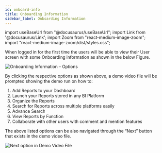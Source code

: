 ```yaml
---
id: onboard-info
title: Onboarding Information
sidebar_label: Onboarding Information
---
```


import useBaseUrl from "@docusaurus/useBaseUrl";
import Link from '@docusaurus/Link';
import Zoom from "react-medium-image-zoom";
import "react-medium-image-zoom/dist/styles.css";

When logged in for the first time the users will be able to view their User screen with some Onboarding information as shown in the below Figure.

<div style={{textAlign: 'center'}}>
  <Zoom>
    <img alt="Onboarding Information – Options" src={useBaseUrl('doc-images/user-guide/on1.png')}/>
  </Zoom>
</div>

By clicking the respective options as shown above, a demo video file will be prompted showing the demo run on how to:

1. Add Reports to your Dashboard
1. Launch your Reports stored in any BI Platform
1. Organize the Reports
1. Search for Reports across multiple platforms easily
1. Advance Search
1. View Reports by Function
1. Collaborate with other users with comment and mention features

The above listed options can be also navigated through the “Next” button that exists in the demo video file.

<div style={{textAlign: 'center'}}>
  <Zoom>
    <img alt="Next option in Demo Video File" src={useBaseUrl('doc-images/user-guide/dv.png')}/>
  </Zoom>
</div>